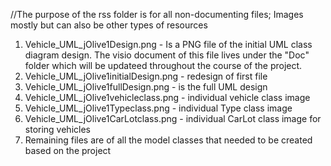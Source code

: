 //The purpose of the rss folder is for all non-documenting files; Images mostly but can also be other types of resources

1. Vehicle_UML_jOlive1Design.png - Is a PNG file of the initial UML class diagram design. The visio document of this file lives under the "Doc" folder which will be updateed throughout the course of the project.
2. Vehicle_UML_jOlive1initialDesign.png -  redesign of first file
3. Vehicle_UML_jOlive1fullDesign.png - is the full UML design
4. Vehicle_UML_jOlive1vehicleclass.png - individual vehicle class image
5. Vehicle_UML_jOlive1Typeclass.png - individual Type class image
6. Vehicle_UML_jOlive1CarLotclass.png - individual CarLot class image for storing vehicles
7. Remaining files are of all the model classes that needed to be created based on the project
   
